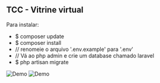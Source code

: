 ## TCC - Vitrine virtual

Para instalar:
- $ composer update
- $ composer install
- // renomeie o arquivo '.env.example' para '.env'
- // Vá ao php admin e crie um database chamado laravel
- $ php artisan migrate

![Demo](https://github.com/JamersonWalderson/vitrine-virtual/blob/main/demo-vitrine1.gif)
![Demo](https://github.com/JamersonWalderson/vitrine-virtual/blob/main/demo-vitrine2.gif)
